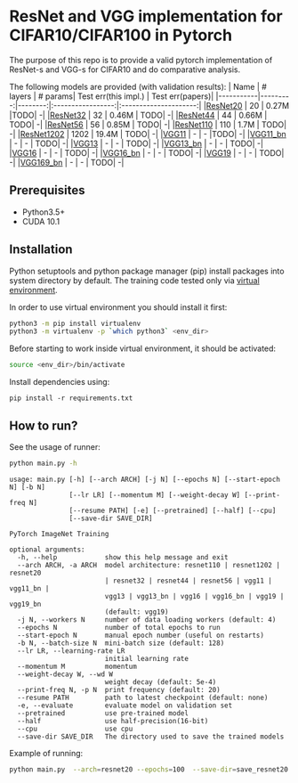 # ResNet and VGG implementation for CIFAR10/CIFAR100 in Pytorch
The purpose of this repo is to provide a valid pytorch implementation of ResNet-s and VGG-s for CIFAR10 and do comparative analysis.

The following models are provided (with validation results):
| Name      | # layers | # params| Test err(this impl.) | Test err(papers)|
|-----------|---------:|--------:|:-----------------:|:---------------------:|
|[ResNet20]()   |    20    | 0.27M   |TODO| -|
|[ResNet32]()  |    32    | 0.46M   | TODO| -|
|[ResNet44]()   |    44    | 0.66M   | TODO| -|
|[ResNet56]()   |    56    | 0.85M   | TODO| -|
|[ResNet110]()  |   110    |  1.7M   | TODO| -|
|[ResNet1202]() |  1202    | 19.4M   | TODO| -|
|[VGG11]()   |    -    | -   |TODO| -|
|[VGG11_bn]()  |    -    | -   | TODO| -|
|[VGG13]()   |    -    | -   | TODO| -|
|[VGG13_bn]()   |    -    | -   | TODO| -|
|[VGG16]()  |   -    |  -   | TODO| -|
|[VGG16_bn]() |  -    | -   | TODO| -|
|[VGG19]()  |   -    |  -   | TODO| -|
|[VGG169_bn]() |  -    | -   | TODO| -|
## Prerequisites
* Python3.5+
* CUDA 10.1

## Installation
Python setuptools and python package manager (pip) install packages into system directory by default.  The training code tested only via [virtual environment](https://docs.python.org/3/tutorial/venv.html).

In order to use virtual environment you should install it first:

```bash
python3 -m pip install virtualenv
python3 -m virtualenv -p `which python3` <env_dir>
```

Before starting to work inside virtual environment, it should be activated:

```bash
source <env_dir>/bin/activate
```

Install dependencies using:

```
pip install -r requirements.txt
```

## How to run?
See the usage of runner:
```bash
python main.py -h
```
```
usage: main.py [-h] [--arch ARCH] [-j N] [--epochs N] [--start-epoch N] [-b N]
               [--lr LR] [--momentum M] [--weight-decay W] [--print-freq N]
               [--resume PATH] [-e] [--pretrained] [--half] [--cpu]
               [--save-dir SAVE_DIR]

PyTorch ImageNet Training

optional arguments:
  -h, --help            show this help message and exit
  --arch ARCH, -a ARCH  model architecture: resnet110 | resnet1202 | resnet20
                        | resnet32 | resnet44 | resnet56 | vgg11 | vgg11_bn |
                        vgg13 | vgg13_bn | vgg16 | vgg16_bn | vgg19 | vgg19_bn
                        (default: vgg19)
  -j N, --workers N     number of data loading workers (default: 4)
  --epochs N            number of total epochs to run
  --start-epoch N       manual epoch number (useful on restarts)
  -b N, --batch-size N  mini-batch size (default: 128)
  --lr LR, --learning-rate LR
                        initial learning rate
  --momentum M          momentum
  --weight-decay W, --wd W
                        weight decay (default: 5e-4)
  --print-freq N, -p N  print frequency (default: 20)
  --resume PATH         path to latest checkpoint (default: none)
  -e, --evaluate        evaluate model on validation set
  --pretrained          use pre-trained model
  --half                use half-precision(16-bit)
  --cpu                 use cpu
  --save-dir SAVE_DIR   The directory used to save the trained models
```

Example of running:
```bash
python main.py  --arch=resnet20 --epochs=100  --save-dir=save_resnet20
```
